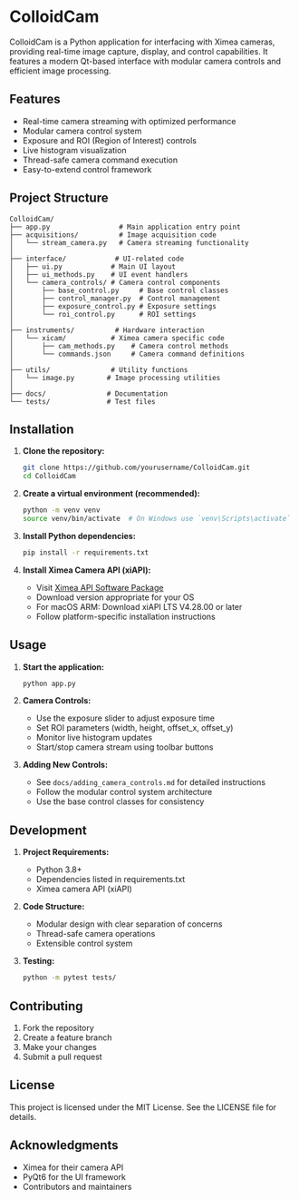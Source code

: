 # ColloidCam

ColloidCam is a Python application for interfacing with Ximea cameras, providing real-time image capture, display, and control capabilities. It features a modern Qt-based interface with modular camera controls and efficient image processing.

## Features

- Real-time camera streaming with optimized performance
- Modular camera control system
- Exposure and ROI (Region of Interest) controls
- Live histogram visualization
- Thread-safe camera command execution
- Easy-to-extend control framework

## Project Structure

```
ColloidCam/
├── app.py                 # Main application entry point
├── acquisitions/          # Image acquisition code
│   └── stream_camera.py   # Camera streaming functionality
│
├── interface/            # UI-related code
│   ├── ui.py            # Main UI layout
│   ├── ui_methods.py    # UI event handlers
│   └── camera_controls/ # Camera control components
│       ├── base_control.py     # Base control classes
│       ├── control_manager.py  # Control management
│       ├── exposure_control.py # Exposure settings
│       └── roi_control.py      # ROI settings
│
├── instruments/          # Hardware interaction
│   └── xicam/           # Ximea camera specific code
│       ├── cam_methods.py    # Camera control methods
│       └── commands.json     # Camera command definitions
│
├── utils/               # Utility functions
│   └── image.py        # Image processing utilities
│
├── docs/               # Documentation
└── tests/              # Test files
```

## Installation

1. **Clone the repository:**
   ```bash
   git clone https://github.com/yourusername/ColloidCam.git
   cd ColloidCam
   ```

2. **Create a virtual environment (recommended):**
   ```bash
   python -m venv venv
   source venv/bin/activate  # On Windows use `venv\Scripts\activate`
   ```

3. **Install Python dependencies:**
   ```bash
   pip install -r requirements.txt
   ```

4. **Install Ximea Camera API (xiAPI):**
   - Visit [Ximea API Software Package](https://www.ximea.com/support/wiki/apis/XIMEA_API_Software_Package)
   - Download version appropriate for your OS
   - For macOS ARM: Download xiAPI LTS V4.28.00 or later
   - Follow platform-specific installation instructions

## Usage

1. **Start the application:**
   ```bash
   python app.py
   ```

2. **Camera Controls:**
   - Use the exposure slider to adjust exposure time
   - Set ROI parameters (width, height, offset_x, offset_y)
   - Monitor live histogram updates
   - Start/stop camera stream using toolbar buttons

3. **Adding New Controls:**
   - See `docs/adding_camera_controls.md` for detailed instructions
   - Follow the modular control system architecture
   - Use the base control classes for consistency

## Development

1. **Project Requirements:**
   - Python 3.8+
   - Dependencies listed in requirements.txt
   - Ximea camera API (xiAPI)

2. **Code Structure:**
   - Modular design with clear separation of concerns
   - Thread-safe camera operations
   - Extensible control system

3. **Testing:**
   ```bash
   python -m pytest tests/
   ```

## Contributing

1. Fork the repository
2. Create a feature branch
3. Make your changes
4. Submit a pull request

## License

This project is licensed under the MIT License. See the LICENSE file for details.

## Acknowledgments

- Ximea for their camera API
- PyQt6 for the UI framework
- Contributors and maintainers